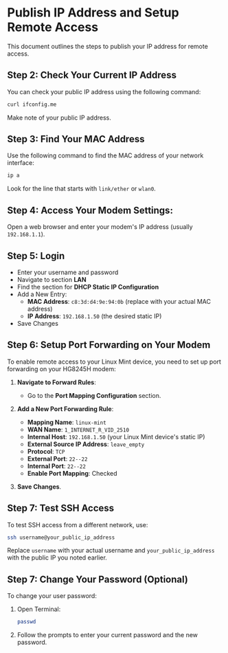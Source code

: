 # Publish IP Address and Setup Remote Access

This document outlines the steps to publish your IP address for remote access.

## Step 2: Check Your Current IP Address

You can check your public IP address using the following command:

```bash
curl ifconfig.me
```

Make note of your public IP address.

## Step 3: Find Your MAC Address

Use the following command to find the MAC address of your network interface:

```bash
ip a
```

Look for the line that starts with `link/ether` or `wlan0`.

## Step 4: Access Your Modem Settings: 

Open a web browser and enter your modem's IP address (usually `192.168.1.1`).

## Step 5: Login 

- Enter your username and password
- Navigate to section **LAN**
- Find the section for **DHCP Static IP Configuration**
- Add a New Entry:
   - **MAC Address**: `c8:3d:d4:9e:94:0b` (replace with your actual MAC address)
   - **IP Address**: `192.168.1.50` (the desired static IP)
- Save Changes

## Step 6: Setup Port Forwarding on Your Modem

To enable remote access to your Linux Mint device, you need to set up port forwarding on your HG8245H modem:

1. **Navigate to Forward Rules**:
   - Go to the **Port Mapping Configuration** section.
   
2. **Add a New Port Forwarding Rule**:
   - **Mapping Name**: `linux-mint`
   - **WAN Name**: `1_INTERNET_R_VID_2510`
   - **Internal Host**: `192.168.1.50` (your Linux Mint device's static IP)
   - **External Source IP Address**: `leave_empty`
   - **Protocol**: `TCP`
   - **External Port**: `22--22`
   - **Internal Port**: `22--22`
   - **Enable Port Mapping**: Checked

3. **Save Changes**.

## Step 7: Test SSH Access

To test SSH access from a different network, use:

```bash
ssh username@your_public_ip_address
```

Replace `username` with your actual username and `your_public_ip_address` with the public IP you noted earlier.

## Step 7: Change Your Password (Optional)

To change your user password:

1. Open Terminal:

    ```bash
    passwd
    ```

2. Follow the prompts to enter your current password and the new password.